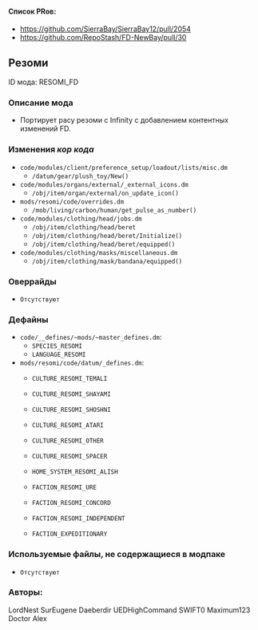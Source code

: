 
#### Список PRов:

- https://github.com/SierraBay/SierraBay12/pull/2054
- https://github.com/RepoStash/FD-NewBay/pull/30
<!--
  Ссылки на PRы, связанные с модом:
  - Создание
  - Большие изменения
-->

<!-- Название мода. Не важно на русском или на английском. -->
## Резоми

ID мода: RESOMI_FD
<!--
  Название модпака прописными буквами, СОЕДИНЁННЫМИ_ПОДЧЁРКИВАНИЕМ,
  которое ты будешь использовать для обозначения файлов.
-->

### Описание мода

- Портирует расу резоми с Infinity с добавлением контентных изменений FD.
<!--
  Что он делает, что добавляет: что, куда, зачем и почему - всё здесь.
  А также любая полезная информация.
-->

### Изменения *кор кода*

- `code/modules/client/preference_setup/loadout/lists/misc.dm`
  - `/datum/gear/plush_toy/New()`
- `code/modules/organs/external/_external_icons.dm`
  - `/obj/item/organ/external/on_update_icon()`
- `mods/resomi/code/overrides.dm`
  - `/mob/living/carbon/human/get_pulse_as_number()`
- `code/modules/clothing/head/jobs.dm`
  - `/obj/item/clothing/head/beret`
  - `/obj/item/clothing/head/beret/Initialize()`
  - `/obj/item/clothing/head/beret/equipped()`
- `code/modules/clothing/masks/miscellaneous.dm`
  - `/obj/item/clothing/mask/bandana/equipped()`

<!--
  Если вы редактировали какие-либо процедуры или переменные в кор коде,
  они должны быть указаны здесь.
  Нужно указать и файл, и процедуры/переменные.

  Изменений нет - напиши "Отсутствуют"
-->

### Оверрайды

- `Отсутствуют`

<!--
  Если ты добавлял новый модульный оверрайд, его нужно указать здесь.
  Здесь указываются оверрайды в твоём моде и папке `_master_files`

  Изменений нет - напиши "Отсутствуют"
-->

### Дефайны

- `code/__defines/~mods/~master_defines.dm`:
  - `SPECIES_RESOMI`
  - `LANGUAGE_RESOMI`
- `mods/resomi/code/datum/_defines.dm`:
  - `CULTURE_RESOMI_TEMALI`
  - `CULTURE_RESOMI_SHAYAMI`
  - `CULTURE_RESOMI_SHOSHNI`
  - `CULTURE_RESOMI_ATARI`
  - `CULTURE_RESOMI_OTHER`
  - `CULTURE_RESOMI_SPACER`

  - `HOME_SYSTEM_RESOMI_ALISH`

  - `FACTION_RESOMI_URE`
  - `FACTION_RESOMI_CONCORD`
  - `FACTION_RESOMI_INDEPENDENT`
  - `FACTION_EXPEDITIONARY`

<!--
  Если требовалось добавить какие-либо дефайны, укажи файлы,
  в которые ты их добавил, а также перечисли имена.
  И то же самое, если ты используешь дефайны, определённые другим модом.

  Не используешь - напиши "Отсутствуют"
-->

### Используемые файлы, не содержащиеся в модпаке

- `Отсутствуют`
<!--
  Будь то немодульный файл или модульный файл, который не содержится в папке,
  принадлежащей этому конкретному моду, он должен быть упомянут здесь.
  Хорошими примерами являются иконки или звуки, которые используются одновременно
  несколькими модулями, или что-либо подобное.
-->

### Авторы:

LordNest
SurEugene
Daeberdir
UEDHighCommand
SWIFT0
Maximum123
Doctor Alex

<!--
  Здесь находится твой никнейм
  Если работал совместно - никнеймы тех, кто помогал.
  В случае порта чего-либо должна быть ссылка на источник.
-->
